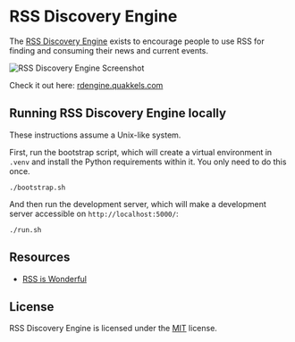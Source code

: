 # RSS Discovery Engine

The [RSS Discovery Engine](https://rdengine.quakkels.com/) exists to encourage people to use RSS for finding and consuming their news and current events.

![RSS Discovery Engine Screenshot](http://quakkels.com/images/rde_dark.png)

Check it out here: [rdengine.quakkels.com](https://rdengine.quakkels.com/)

## Running RSS Discovery Engine locally

These instructions assume a Unix-like system.

First, run the bootstrap script, which will create a virtual environment in `.venv` and install the Python requirements within it. You only need to do this once.

```shell
./bootstrap.sh
```

And then run the development server, which will make a development server accessible on `http://localhost:5000/`:

```shell
./run.sh
```

## Resources
- [RSS is Wonderful](https://quakkels.com/posts/rss-is-wonderful/)

## License

RSS Discovery Engine is licensed under the [MIT](LICENSE) license.
